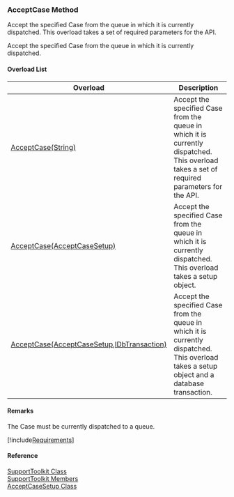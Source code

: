 ﻿### AcceptCase Method

Accept the specified Case from the queue in which it is currently dispatched. This overload takes a set of required parameters for the API.

Accept the specified Case from the queue in which it is currently dispatched.

#### Overload List

| Overload | Description |
| --- | --- |
| [AcceptCase(String)](FChoice.Toolkits.Clarify~FChoice.Toolkits.Clarify.Support.SupportToolkit~AcceptCase(String).md) | Accept the specified Case from the queue in which it is currently dispatched. This overload takes a set of required parameters for the API.   |
| [AcceptCase(AcceptCaseSetup)](FChoice.Toolkits.Clarify~FChoice.Toolkits.Clarify.Support.SupportToolkit~AcceptCase(AcceptCaseSetup).md) | Accept the specified Case from the queue in which it is currently dispatched. This overload takes a setup object.   |
| [AcceptCase(AcceptCaseSetup,IDbTransaction)](FChoice.Toolkits.Clarify~FChoice.Toolkits.Clarify.Support.SupportToolkit~AcceptCase(AcceptCaseSetup,IDbTransaction).md) | Accept the specified Case from the queue in which it is currently dispatched. This overload takes a setup object and a database transaction.   |

#### Remarks

The Case must be currently dispatched to a queue.

[!include[Requirements](../partials/requirements.md)]



#### Reference

[SupportToolkit Class](FChoice.Toolkits.Clarify~FChoice.Toolkits.Clarify.Support.SupportToolkit.md)  
[SupportToolkit Members](FChoice.Toolkits.Clarify~FChoice.Toolkits.Clarify.Support.SupportToolkit_members.md)  
[AcceptCaseSetup Class](FChoice.Toolkits.Clarify~FChoice.Toolkits.Clarify.Support.AcceptCaseSetup.md)